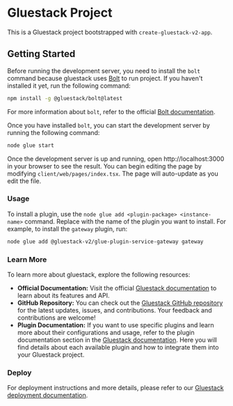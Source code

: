 # Gluestack Project

This is a Gluestack project bootstrapped with `create-gluestack-v2-app`.

## Getting Started

Before running the development server, you need to install the `bolt` command because gluestack uses [Bolt](https://bolt.gluestack.io) to run project. If you haven't installed it yet, run the following command:


```bash
npm install -g @gluestack/bolt@latest 
```

For more information about `bolt`, refer to the official [Bolt documentation](https://bolt.gluestack.io/docs).

Once you have installed `bolt`, you can start the development server by running the following command:


```bash
node glue start
```

Once the development server is up and running, open http://localhost:3000 in your browser to see the result.
You can begin editing the page by modifying `client/web/pages/index.tsx`. The page will auto-update as you edit the file.


### Usage

To install a plugin, use the `node glue add <plugin-package> <instance-name>` command. Replace <plugin-package> with the name of the plugin you want to install.
For example, to install the `gateway` plugin, run:

```bash
node glue add @gluestack-v2/glue-plugin-service-gateway gateway
```

### Learn More
To learn more about gluestack, explore the following resources:

- **Official Documentation:** Visit the official [Gluestack documentation](https://gluestack.io/docs) to learn about its features and API.
- **GitHub Repository:** You can check out the [Gluestack GitHub repository](https://github.com/gluestack-v2/framework-cli) for the latest updates, issues, and contributions. Your feedback and contributions are welcome!
- **Plugin Documentation:** If you want to use specific plugins and learn more about their configurations and usage, refer to the plugin documentation section in the [Gluestack documentation](https://gluestack.io/docs). Here you will find details about each available plugin and how to integrate them into your Gluestack project.

### Deploy
For deployment instructions and more details, please refer to our [Gluestack deployment documentation](https://gluestack.io).

